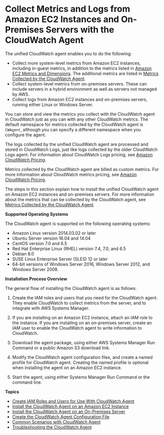 # Collect Metrics and Logs from Amazon EC2 Instances and On\-Premises Servers with the CloudWatch Agent<a name="Install-CloudWatch-Agent"></a>

The unified CloudWatch agent enables you to do the following:
+ Collect more system\-level metrics from Amazon EC2 instances, including in\-guest metrics, in addition to the metrics listed in [Amazon EC2 Metrics and Dimensions](ec2-metricscollected.md)\. The additional metrics are listed in [Metrics Collected by the CloudWatch Agent](metrics-collected-by-CloudWatch-agent.md)\.
+ Collect system\-level metrics from on\-premises servers\. These can include servers in a hybrid environment as well as servers not managed by AWS\.
+ Collect logs from Amazon EC2 instances and on\-premises servers, running either Linux or Windows Server\.

You can store and view the metrics you collect with the CloudWatch agent in CloudWatch just as you can with any other CloudWatch metrics\. The default namespace for metrics collected by the CloudWatch agent is `CWAgent`, although you can specify a different namespace when you configure the agent\.

The logs collected by the unified CloudWatch agent are processed and stored in CloudWatch Logs, just like logs collected by the older CloudWatch Logs agent\. For information about CloudWatch Logs pricing, see [Amazon CloudWatch Pricing](http://aws.amazon.com/cloudwatch/pricing)\.

Metrics collected by the CloudWatch agent are billed as custom metrics\. For more information about CloudWatch metrics pricing, see [Amazon CloudWatch Pricing](http://aws.amazon.com/cloudwatch/pricing)\.

The steps in this section explain how to install the unified CloudWatch agent on Amazon EC2 instances and on\-premises servers\. For more information about the metrics that can be collected by the CloudWatch agent, see [Metrics Collected by the CloudWatch Agent](metrics-collected-by-CloudWatch-agent.md)\.

**Supported Operating Systems**

The CloudWatch agent is supported on the following operating systems:
+ Amazon Linux version 2014\.03\.02 or later
+ Ubuntu Server version 16\.04 and 14\.04
+ CentOS version 7\.0 and 6\.5
+ Red Hat Enterprise Linux \(RHEL\) version 7\.4, 7\.0, and 6\.5
+ Debian 8\.0
+ SUSE Linux Enterprise Server \(SLES\) 12 or later
+ 64\-bit versions of Windows Server 2016, Windows Server 2012, and Windows Server 2008\. 

**Installation Process Overview**

The general flow of installing the CloudWatch agent is as follows:

1. Create the IAM roles and users that you need for the CloudWatch agent\. They enable CloudWatch to collect metrics from the server, and to integrate with AWS Systems Manager\.

1. If you are installing on an Amazon EC2 instance, attach an IAM role to the instance\. If you are installing on an on\-premises server, create an IAM user to enable the CloudWatch agent to write information to CloudWatch\. 

1. Download the agent package, using either AWS Systems Manager Run Command or a public Amazon S3 download link\.

1. Modify the CloudWatch agent configuration files, and create a named profile for CloudWatch agent\. Creating the named profile is optional when installing the agent on an Amazon EC2 instance\.

1. Start the agent, using either Systems Manager Run Command or the command line\.

**Topics**
+ [Create IAM Roles and Users for Use With CloudWatch Agent](create-iam-roles-for-cloudwatch-agent.md)
+ [Install the CloudWatch Agent on an Amazon EC2 Instance](install-CloudWatch-Agent-on-EC2-Instance.md)
+ [Install the CloudWatch Agent on an On\-Premises Server](install-CloudWatch-Agent-on-premise.md)
+ [Create the CloudWatch Agent Configuration File](create-cloudwatch-agent-configuration-file.md)
+ [Common Scenarios with CloudWatch Agent](CloudWatch-Agent-common-scenarios.md)
+ [Troubleshooting the CloudWatch Agent](troubleshooting-CloudWatch-Agent.md)
